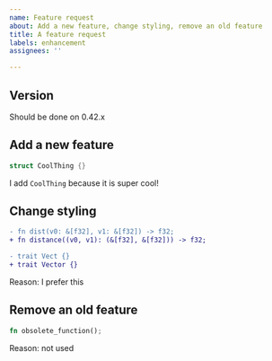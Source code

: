 ```yaml
---
name: Feature request
about: Add a new feature, change styling, remove an old feature
title: A feature request
labels: enhancement
assignees: ''

---
```

## Version
Should be done on 0.42.x

## Add a new feature
```rust
struct CoolThing {}
```
I add `CoolThing` because it is super cool!

## Change styling
```diff
- fn dist(v0: &[f32], v1: &[f32]) -> f32;
+ fn distance((v0, v1): (&[f32], &[f32])) -> f32;

- trait Vect {}
+ trait Vector {}
```
Reason: I prefer this

## Remove an old feature
```rust
fn obsolete_function();
```
Reason: not used
